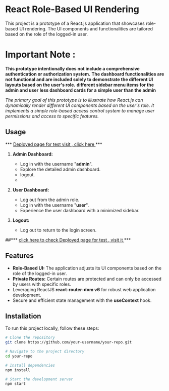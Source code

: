 # React Role-Based UI Rendering

This project is a prototype of a React.js application that showcases role-based UI rendering. The UI components and functionalities are tailored based on the role of the logged-in user.

# Important Note : 

**This prototype intentionally does not include a comprehensive authentication or authorization system.**
 **The dashboard functionalities are not functional and are included solely to demonstrate the different UI layouts based on the user's role.**
 **different sidebar menu items for the admin and user**
 **less dashboard cards for a simple user than the admin**

*The primary goal of this prototype is to illustrate how React.js can dynamically render different UI components based on the user's role.*
*It implements a simple role-based access control system to manage user permissions and access to specific features.*

## Usage
*** [Deployed page for test visit , click here  ](https://ui-role.netlify.app/) ***

1. **Admin Dashboard:**
   - Log in with the username "**admin**".
   - Explore the detailed admin dashboard.
   - logout.
   - 
2. **User Dashboard:**
   - Log out from the admin role.
   - Log in with the username "**user**".
   - Experience the user dashboard with a minimized sidebar.

3. **Logout:**
   - Log out to return to the login screen.

##*** [click here to check Deployed page for test , visit it ](https://ui-role.netlify.app/) ***


## Features

- **Role-Based UI:** The application adjusts its UI components based on the role of the logged-in user.
- **Private Routes:** Certain routes are protected and can only be accessed by users with specific roles.
- Leveraging ReactJS **react-router-dom v6** for robust web application development.
- Secure and efficient state management with the **useContext** hook.



## Installation

To run this project locally, follow these steps:

```bash
# Clone the repository
git clone https://github.com/your-username/your-repo.git

# Navigate to the project directory
cd your-repo

# Install dependencies
npm install

# Start the development server
npm start

